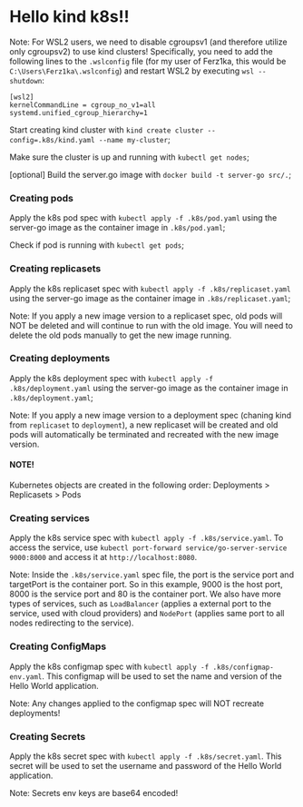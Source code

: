 # Hello kind k8s!!

Note: For WSL2 users, we need to disable cgroupsv1 (and therefore utilize only cgroupsv2) to use kind clusters! Specifically, you need to add the following lines to the `.wslconfig` file (for my user of Ferz1ka, this would be `C:\Users\Ferz1ka\.wslconfig`) and restart WSL2 by executing `wsl --shutdown`: 

```
[wsl2]
kernelCommandLine = cgroup_no_v1=all systemd.unified_cgroup_hierarchy=1
```

Start creating kind cluster with `kind create cluster --config=.k8s/kind.yaml --name my-cluster`;

Make sure the cluster is up and running with `kubectl get nodes`;

[optional] Build the server.go image with `docker build -t server-go src/.`;

### Creating pods

Apply the k8s pod spec with `kubectl apply -f .k8s/pod.yaml` using the server-go image as the container image in `.k8s/pod.yaml`;

Check if pod is running with `kubectl get pods`;

### Creating replicasets

Apply the k8s replicaset spec with `kubectl apply -f .k8s/replicaset.yaml` using the server-go image as the container image in `.k8s/replicaset.yaml`;

Note: If you apply a new image version to a replicaset spec, old pods will NOT be deleted and will continue to run with the old image. You will need to delete the old pods manually to get the new image running.

### Creating deployments

Apply the k8s deployment spec with `kubectl apply -f .k8s/deployment.yaml` using the server-go image as the container image in `.k8s/deployment.yaml`;

Note: If you apply a new image version to a deployment spec (chaning kind from `replicaset` to `deployment`), a new replicaset will be created and old pods will automatically be terminated and recreated with the new image version.

#### NOTE! 

Kubernetes objects are created in the following order: Deployments > Replicasets > Pods

### Creating services

Apply the k8s service spec with `kubectl apply -f .k8s/service.yaml`. To access the service, use `kubectl port-forward service/go-server-service 9000:8000` and access it at `http://localhost:8080`.

Note: Inside the `.k8s/service.yaml` spec file, the port is the service port and targetPort is the container port. So in this example, 9000 is the host port, 8000 is the service port and 80 is the container port. We also have more types of services, such as `LoadBalancer` (applies a external port to the service, used with cloud providers) and `NodePort` (applies same port to all nodes redirecting to the service).

### Creating ConfigMaps

Apply the k8s configmap spec with `kubectl apply -f .k8s/configmap-env.yaml`. This configmap will be used to set the name and version of the Hello World application.

Note: Any changes applied to the configmap spec will NOT recreate deployments!

### Creating Secrets

Apply the k8s secret spec with `kubectl apply -f .k8s/secret.yaml`. This secret will be used to set the username and password of the Hello World application.

Note: Secrets env keys are base64 encoded!
